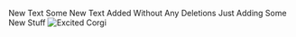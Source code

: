 New Text
Some New Text Added Without Any Deletions
Just Adding Some New Stuff
![Excited Corgi](https://media.giphy.com/media/mRB9PmJFOjAw8/giphy.gif)


